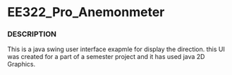 # EE322_Pro_Anemonmeter
### DESCRIPTION
This is a java swing user interface exapmle for display the direction. this UI was created for a part of a semester project and it has used java 2D Graphics.
